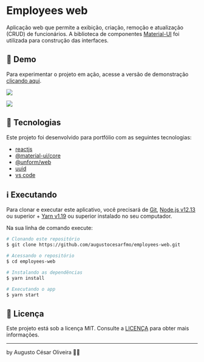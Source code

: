 # Employees web

Aplicação web que permite a exibição, criação, remoção e atualização (CRUD) de funcionários. A biblioteca de componentes [Material-UI](https://material-ui.com/) foi utilizada para construção das interfaces.

## 👀 Demo

Para experimentar o projeto em ação, acesse a versão de demonstração [clicando aqui](https://employees-web.netlify.app/).

![](https://imgur.com/LD6dqZD.png)

![](https://imgur.com/ltpbH8P.png)

## 🚀 Tecnologias

Este projeto foi desenvolvido para portfólio com as seguintes tecnologias:

- [reactjs](https://reactjs.org)
- [@material-ui/core](https://material-ui.com/getting-started/installation/)
- [@unform/web](https://unform.dev/)
- [uuid](https://www.npmjs.com/package/uuid)
- [vs code][vc]

## ℹ️ Executando

Para clonar e executar este aplicativo, você precisará de [Git](https://git-scm.com), [Node.js v12.13][nodejs] ou superior + [Yarn v1.19][yarn] ou superior instalado no seu computador.

Na sua linha de comando execute:

```bash
# Clonando este repositório
$ git clone https://github.com/augustocesarfmo/employees-web.git

# Acessando o repositório
$ cd employees-web

# Instalando as dependências
$ yarn install

# Executando o app
$ yarn start
```

## 📝 Licença

Este projeto está sob a licença MIT. Consulte a [LICENÇA](https://github.com/augustocesarfmo/employees-web/blob/master/LICENSE.md) para obter mais informações.

---

by Augusto César Oliveira 👐🏼

[nodejs]: https://nodejs.org/
[yarn]: https://yarnpkg.com/
[vc]: https://code.visualstudio.com/
